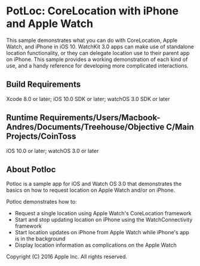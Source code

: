# PotLoc: CoreLocation with iPhone and Apple Watch

This sample demonstrates what you can do with CoreLocation, Apple Watch, and iPhone in iOS 10. WatchKit 3.0 apps can make use of standalone location functionality, or they can delegate location use to their parent app on iPhone. This sample provides a working demonstration of each kind of use, and a handy reference for developing more complicated interactions.

## Build Requirements

Xcode 8.0 or later; iOS 10.0 SDK or later; watchOS 3.0 SDK or later

## Runtime Requirements/Users/Macbook-Andres/Documents/Treehouse/Objective C/Main Projects/CoinToss

iOS 10.0 or later; watchOS 3.0 or later

## About Potloc

Potloc is a sample app for iOS and Watch OS 3.0 that demonstrates the basics on how to request location on Apple Watch and/or on iPhone.

Potloc demonstrates how to:
+ Request a single location using Apple Watch's CoreLocation framework
+ Start and stop updating location on iPhone using the WatchConnectivity framework
+ Start location updates on iPhone from Apple Watch while iPhone's app is in the background
+ Display location information as complications on the Apple Watch

Copyright (C) 2016 Apple Inc. All rights reserved.
